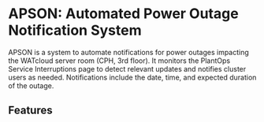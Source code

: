 # APSON: Automated Power Outage Notification System

APSON is a system to automate notifications for power outages impacting the WATcloud server room (CPH, 3rd floor). It monitors the PlantOps Service Interruptions page to detect relevant updates and notifies cluster users as needed. Notifications include the date, time, and expected duration of the outage.

## Features

